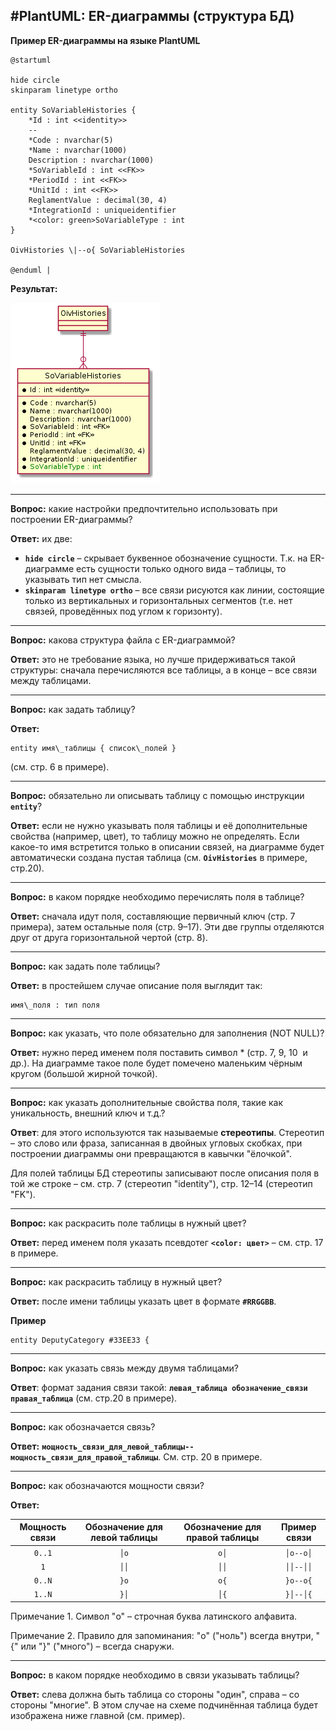 #PlantUML: ER-диаграммы (структура БД)
----------------------------------------------------------------------------------------------------

**Пример ER-диаграммы на языке PlantUML**
```
@startuml

hide circle
skinparam linetype ortho

entity SoVariableHistories {
    *Id : int <<identity>>
    --
    *Code : nvarchar(5)
    *Name : nvarchar(1000)
    Description : nvarchar(1000)
    *SoVariableId : int <<FK>>
    *PeriodId : int <<FK>>
    *UnitId : int <<FK>>
    ReglamentValue : decimal(30, 4)
    *IntegrationId : uniqueidentifier
    *<color: green>SoVariableType : int
}

OivHistories \|--o{ SoVariableHistories

@enduml |
```

**Результат:**

![](plantuml-er-img/plantuml-er01.png)

* * *

**Вопрос:** какие настройки предпочтительно использовать при построении ER-диаграммы?

**Ответ:** их две:

* **`hide circle`** – скрывает буквенное обозначение сущности. Т.к. на ER-диаграмме есть сущности только одного вида – таблицы, то указывать тип нет смысла.
* **`skinparam linetype ortho`** – все связи рисуются как линии, состоящие только из вертикальных и горизонтальных сегментов (т.е. нет связей, проведённых под углом к горизонту).

* * *

**Вопрос:** какова структура файла с ER-диаграммой?

**Ответ:** это не требование языка, но лучше придерживаться такой структуры: сначала перечисляются все таблицы, а в конце – все связи между таблицами.

* * *

**Вопрос:** как задать таблицу?

**Ответ:**

```
entity имя\_таблицы { список\_полей }
```

(см. стр. 6 в примере).

* * *

**Вопрос:** обязательно ли описывать таблицу с помощью инструкции **`entity`**?

**Ответ:** если не нужно указывать поля таблицы и её дополнительные свойства (например, цвет), то таблицу можно не определять. Если какое-то имя встретится только в описании связей, на диаграмме будет автоматически создана пустая таблица (см. **`OivHistories`** в примере, стр.20).

* * *

**Вопрос:** в каком порядке необходимо перечислять поля в таблице?

**Ответ:** сначала идут поля, составляющие первичный ключ (стр. 7 примера), затем остальные поля (стр. 9–17). Эти две группы отделяются друг от друга горизонтальной чертой (стр. 8).

* * *

**Вопрос:** как задать поле таблицы?

**Ответ:** в простейшем случае описание поля выглядит так:

```
имя\_поля : тип поля
```

* * *

**Вопрос:** как указать, что поле обязательно для заполнения (NOT NULL)?

**Ответ:** нужно перед именем поля поставить символ \* (стр. 7, 9, 10  и др.). На диаграмме такое поле будет помечено маленьким чёрным кругом (большой жирной точкой).

* * *

**Вопрос:** как указать дополнительные свойства поля, такие как уникальность, внешний ключ и т.д.?

**Ответ**: для этого используются так называемые **стереотипы**. Стереотип – это слово или фраза, записанная в двойных угловых скобках, при построении диаграммы они превращаются в кавычки "ёлочкой".

Для полей таблицы БД стереотипы записывают после описания поля в той же строке – см. стр. 7 (стереотип "identity"), стр. 12–14 (стереотип "FK").

* * *

**Вопрос:** как раскрасить поле таблицы в нужный цвет?

**Ответ:** перед именем поля указать псевдотег **`<color: цвет>`** – см. стр. 17 в примере.

* * *

**Вопрос:** как раскрасить таблицу в нужный цвет?

**Ответ:** после имени таблицы указать цвет в формате **`#RRGGBB`**.

**Пример**

```
entity DeputyCategory #33EE33 {
```

* * *

**Вопрос:** как указать связь между двумя таблицами?

**Ответ**: формат задания связи такой: **`левая_таблица обозначение_связи правая_таблица`** (см. стр.20 в примере).

* * *

**Вопрос:** как обозначается связь?

**Ответ:** **`мощность_связи_для_левой_таблицы--мощность_связи_для_правой_таблицы`**. См. стр. 20 в примере.

* * *

**Вопрос:** как обозначаются мощности связи?

**Ответ:**

| Мощность связи | Обозначение для левой таблицы | Обозначение для правой таблицы | Пример связи |
|:---:|:---:|:---:|:---:|
| `0..1` | `│o` | `o│` | `│o--o│` |
| `1`    | `││` | `││` | `││--││` |
| `0..N` | `}o` | `o{` | `}o--o{` |
| `1..N` | `}│` | `│{` | `}│--│{` |

Примечание 1. Символ "o" – строчная буква латинского алфавита.

Примечание 2. Правило для запоминания: "o" ("ноль") всегда внутри, "{" или "}" ("много") – всегда снаружи.

* * *

**Вопрос:** в каком порядке необходимо в связи указывать таблицы?

**Ответ:** слева должна быть таблица со стороны "один", справа – со стороны "многие". В этом случае на схеме подчинённая таблица будет изображена ниже главной (см. пример).